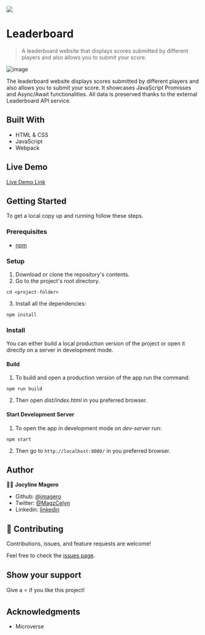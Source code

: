 ![](https://img.shields.io/badge/Microverse-blueviolet)

# Leaderboard

> A leaderboard website that displays scores submitted by different players and also allows you to submit your score.

![image](https://user-images.githubusercontent.com/52098394/128402848-97413383-acd4-4953-9178-c66234beee08.png)

The leaderboard website displays scores submitted by different players and also allows you to submit your score.
It showcases JavaScript Promisses and Async/Await functionalities.
All data is preserved thanks to the external Leaderboard API service.

## Built With

- HTML & CSS
- JavaScript
- Webpack

## Live Demo

[Live Demo Link](https://fervent-davinci-0906d5.netlify.app/)


## Getting Started

To get a local copy up and running follow these steps.


### Prerequisites

- [npm](https://docs.npmjs.com/downloading-and-installing-node-js-and-npm)

### Setup

1. Download or clone the repository's contents.
2. Go to the project's root directory.
```
cd <project-folder>
```
3. Install all the dependencies:
```
npm install
```

### Install

You can either build a local production version of the project or open it directly on a server in development mode.

  #### Build

  1. To build and open a production version of the app run the command:
  ```
  npm run build
  ```
  2. Then open *dist/index.html* in you preferred browser.

  #### Start Development Server

  1. To open the app in development mode on *dev-server* run:
  ```
  npm start
  ```
  2. Then go to `http://localhost:8080/` in you preferred browser.

## Author

👨‍💻 **Jocyline Magero**

- Github: [@jmagero](https://github.com/Jmagero)
- Twitter: [@MagzCelyn](https://twitter.com/MagzCelyn)
- Linkedin: [linkedin](https://linkedin.com/linkedinhandle)

## 🤝 Contributing

Contributions, issues, and feature requests are welcome!

Feel free to check the [issues page](https://github.com/Jmagero/leaderboard-app/issues).

## Show your support

Give a ⭐️ if you like this project!

## Acknowledgments

- Microverse